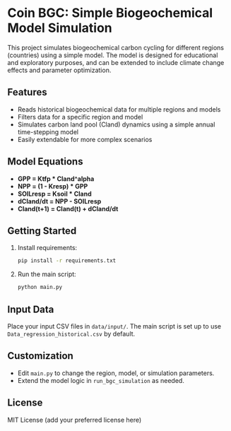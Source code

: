 # Coin BGC: Simple Biogeochemical Model Simulation

This project simulates biogeochemical carbon cycling for different regions (countries) using a simple model. The model is designed for educational and exploratory purposes, and can be extended to include climate change effects and parameter optimization.

## Features
- Reads historical biogeochemical data for multiple regions and models
- Filters data for a specific region and model
- Simulates carbon land pool (Cland) dynamics using a simple annual time-stepping model
- Easily extendable for more complex scenarios

## Model Equations
- **GPP = Ktfp * Cland^alpha**
- **NPP = (1 - Kresp) * GPP**
- **SOILresp = Ksoil * Cland**
- **dCland/dt = NPP - SOILresp**
- **Cland(t+1) = Cland(t) + dCland/dt**

## Getting Started
1. Install requirements:
   ```bash
   pip install -r requirements.txt
   ```
2. Run the main script:
   ```bash
   python main.py
   ```

## Input Data
Place your input CSV files in `data/input/`. The main script is set up to use `Data_regression_historical.csv` by default.

## Customization
- Edit `main.py` to change the region, model, or simulation parameters.
- Extend the model logic in `run_bgc_simulation` as needed.

## License
MIT License (add your preferred license here) 